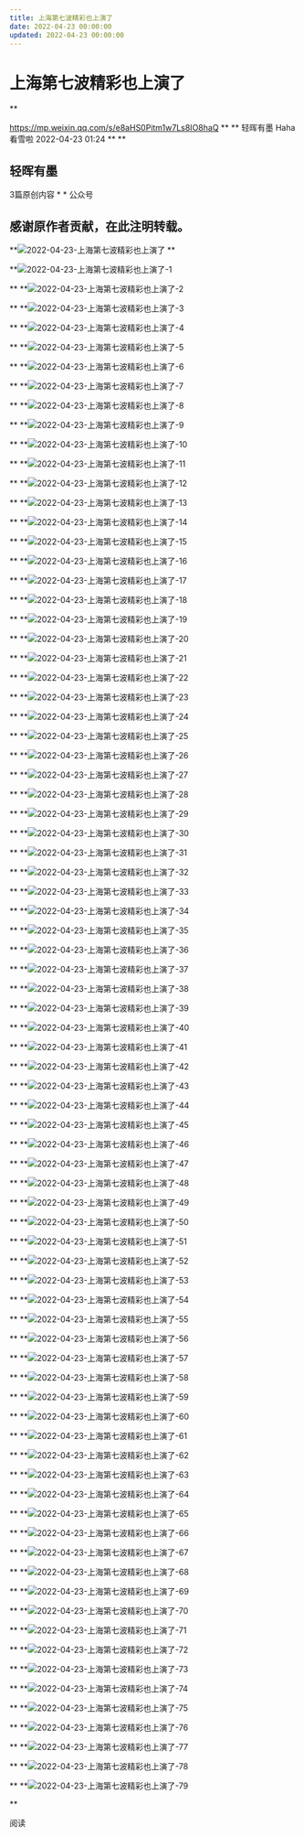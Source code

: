 ```yaml
---
title: 上海第七波精彩也上演了
date: 2022-04-23 00:00:00
updated: 2022-04-23 00:00:00
---
```



# 上海第七波精彩也上演了
**

https://mp.weixin.qq.com/s/e8aHS0Pitm1w7Ls8IO8haQ
**
**
轻晖有墨 Haha看雪啦 2022-04-23 01:24
**
**
## 轻晖有墨

3篇原创内容
*
*
公众号
## 感谢原作者贡献，在此注明转载。
**![2022-04-23-上海第七波精彩也上演了](assets/2022-04-23-上海第七波精彩也上演了.jpeg)
**

**![2022-04-23-上海第七波精彩也上演了-1](assets/2022-04-23-上海第七波精彩也上演了-1.jpeg)

**
**![2022-04-23-上海第七波精彩也上演了-2](assets/2022-04-23-上海第七波精彩也上演了-2.jpeg)

**
**![2022-04-23-上海第七波精彩也上演了-3](assets/2022-04-23-上海第七波精彩也上演了-3.jpeg)

**
**![2022-04-23-上海第七波精彩也上演了-4](assets/2022-04-23-上海第七波精彩也上演了-4.jpeg)

**
**![2022-04-23-上海第七波精彩也上演了-5](assets/2022-04-23-上海第七波精彩也上演了-5.jpeg)

**
**![2022-04-23-上海第七波精彩也上演了-6](assets/2022-04-23-上海第七波精彩也上演了-6.jpeg)

**
**![2022-04-23-上海第七波精彩也上演了-7](assets/2022-04-23-上海第七波精彩也上演了-7.jpeg)

**
**![2022-04-23-上海第七波精彩也上演了-8](assets/2022-04-23-上海第七波精彩也上演了-8.jpeg)

**
**![2022-04-23-上海第七波精彩也上演了-9](assets/2022-04-23-上海第七波精彩也上演了-9.jpeg)

**
**![2022-04-23-上海第七波精彩也上演了-10](assets/2022-04-23-上海第七波精彩也上演了-10.jpeg)

**
**![2022-04-23-上海第七波精彩也上演了-11](assets/2022-04-23-上海第七波精彩也上演了-11.jpeg)

**
**![2022-04-23-上海第七波精彩也上演了-12](assets/2022-04-23-上海第七波精彩也上演了-12.jpeg)

**
**![2022-04-23-上海第七波精彩也上演了-13](assets/2022-04-23-上海第七波精彩也上演了-13.jpeg)

**
**![2022-04-23-上海第七波精彩也上演了-14](assets/2022-04-23-上海第七波精彩也上演了-14.jpeg)

**
**![2022-04-23-上海第七波精彩也上演了-15](assets/2022-04-23-上海第七波精彩也上演了-15.jpeg)

**
**![2022-04-23-上海第七波精彩也上演了-16](assets/2022-04-23-上海第七波精彩也上演了-16.jpeg)

**
**![2022-04-23-上海第七波精彩也上演了-17](assets/2022-04-23-上海第七波精彩也上演了-17.jpeg)

**
**![2022-04-23-上海第七波精彩也上演了-18](assets/2022-04-23-上海第七波精彩也上演了-18.jpeg)

**
**![2022-04-23-上海第七波精彩也上演了-19](assets/2022-04-23-上海第七波精彩也上演了-19.jpeg)

**
**![2022-04-23-上海第七波精彩也上演了-20](assets/2022-04-23-上海第七波精彩也上演了-20.jpeg)

**
**![2022-04-23-上海第七波精彩也上演了-21](assets/2022-04-23-上海第七波精彩也上演了-21.jpeg)

**
**![2022-04-23-上海第七波精彩也上演了-22](assets/2022-04-23-上海第七波精彩也上演了-22.jpeg)

**
**![2022-04-23-上海第七波精彩也上演了-23](assets/2022-04-23-上海第七波精彩也上演了-23.jpeg)

**
**![2022-04-23-上海第七波精彩也上演了-24](assets/2022-04-23-上海第七波精彩也上演了-24.jpeg)

**
**![2022-04-23-上海第七波精彩也上演了-25](assets/2022-04-23-上海第七波精彩也上演了-25.jpeg)

**
**![2022-04-23-上海第七波精彩也上演了-26](assets/2022-04-23-上海第七波精彩也上演了-26.jpeg)

**
**![2022-04-23-上海第七波精彩也上演了-27](assets/2022-04-23-上海第七波精彩也上演了-27.jpeg)

**
**![2022-04-23-上海第七波精彩也上演了-28](assets/2022-04-23-上海第七波精彩也上演了-28.jpeg)

**
**![2022-04-23-上海第七波精彩也上演了-29](assets/2022-04-23-上海第七波精彩也上演了-29.jpeg)

**
**![2022-04-23-上海第七波精彩也上演了-30](assets/2022-04-23-上海第七波精彩也上演了-30.jpeg)

**
**![2022-04-23-上海第七波精彩也上演了-31](assets/2022-04-23-上海第七波精彩也上演了-31.jpeg)

**
**![2022-04-23-上海第七波精彩也上演了-32](assets/2022-04-23-上海第七波精彩也上演了-32.jpeg)

**
**![2022-04-23-上海第七波精彩也上演了-33](assets/2022-04-23-上海第七波精彩也上演了-33.jpeg)

**
**![2022-04-23-上海第七波精彩也上演了-34](assets/2022-04-23-上海第七波精彩也上演了-34.jpeg)

**
**![2022-04-23-上海第七波精彩也上演了-35](assets/2022-04-23-上海第七波精彩也上演了-35.jpeg)

**
**![2022-04-23-上海第七波精彩也上演了-36](assets/2022-04-23-上海第七波精彩也上演了-36.jpeg)

**
**![2022-04-23-上海第七波精彩也上演了-37](assets/2022-04-23-上海第七波精彩也上演了-37.jpeg)

**
**![2022-04-23-上海第七波精彩也上演了-38](assets/2022-04-23-上海第七波精彩也上演了-38.jpeg)

**
**![2022-04-23-上海第七波精彩也上演了-39](assets/2022-04-23-上海第七波精彩也上演了-39.jpeg)

**
**![2022-04-23-上海第七波精彩也上演了-40](assets/2022-04-23-上海第七波精彩也上演了-40.jpeg)

**
**![2022-04-23-上海第七波精彩也上演了-41](assets/2022-04-23-上海第七波精彩也上演了-41.jpeg)

**
**![2022-04-23-上海第七波精彩也上演了-42](assets/2022-04-23-上海第七波精彩也上演了-42.jpeg)

**
**![2022-04-23-上海第七波精彩也上演了-43](assets/2022-04-23-上海第七波精彩也上演了-43.jpeg)

**
**![2022-04-23-上海第七波精彩也上演了-44](assets/2022-04-23-上海第七波精彩也上演了-44.jpeg)

**
**![2022-04-23-上海第七波精彩也上演了-45](assets/2022-04-23-上海第七波精彩也上演了-45.jpeg)

**
**![2022-04-23-上海第七波精彩也上演了-46](assets/2022-04-23-上海第七波精彩也上演了-46.jpeg)

**
**![2022-04-23-上海第七波精彩也上演了-47](assets/2022-04-23-上海第七波精彩也上演了-47.jpeg)

**
**![2022-04-23-上海第七波精彩也上演了-48](assets/2022-04-23-上海第七波精彩也上演了-48.jpeg)

**
**![2022-04-23-上海第七波精彩也上演了-49](assets/2022-04-23-上海第七波精彩也上演了-49.jpeg)

**
**![2022-04-23-上海第七波精彩也上演了-50](assets/2022-04-23-上海第七波精彩也上演了-50.jpeg)

**
**![2022-04-23-上海第七波精彩也上演了-51](assets/2022-04-23-上海第七波精彩也上演了-51.jpeg)

**
**![2022-04-23-上海第七波精彩也上演了-52](assets/2022-04-23-上海第七波精彩也上演了-52.jpeg)

**
**![2022-04-23-上海第七波精彩也上演了-53](assets/2022-04-23-上海第七波精彩也上演了-53.jpeg)

**
**![2022-04-23-上海第七波精彩也上演了-54](assets/2022-04-23-上海第七波精彩也上演了-54.jpeg)

**
**![2022-04-23-上海第七波精彩也上演了-55](assets/2022-04-23-上海第七波精彩也上演了-55.jpeg)

**
**![2022-04-23-上海第七波精彩也上演了-56](assets/2022-04-23-上海第七波精彩也上演了-56.jpeg)

**
**![2022-04-23-上海第七波精彩也上演了-57](assets/2022-04-23-上海第七波精彩也上演了-57.jpeg)

**
**![2022-04-23-上海第七波精彩也上演了-58](assets/2022-04-23-上海第七波精彩也上演了-58.jpeg)

**
**![2022-04-23-上海第七波精彩也上演了-59](assets/2022-04-23-上海第七波精彩也上演了-59.jpeg)

**
**![2022-04-23-上海第七波精彩也上演了-60](assets/2022-04-23-上海第七波精彩也上演了-60.jpeg)

**
**![2022-04-23-上海第七波精彩也上演了-61](assets/2022-04-23-上海第七波精彩也上演了-61.jpeg)

**
**![2022-04-23-上海第七波精彩也上演了-62](assets/2022-04-23-上海第七波精彩也上演了-62.jpeg)

**
**![2022-04-23-上海第七波精彩也上演了-63](assets/2022-04-23-上海第七波精彩也上演了-63.jpeg)

**
**![2022-04-23-上海第七波精彩也上演了-64](assets/2022-04-23-上海第七波精彩也上演了-64.jpeg)

**
**![2022-04-23-上海第七波精彩也上演了-65](assets/2022-04-23-上海第七波精彩也上演了-65.jpeg)

**
**![2022-04-23-上海第七波精彩也上演了-66](assets/2022-04-23-上海第七波精彩也上演了-66.jpeg)

**
**![2022-04-23-上海第七波精彩也上演了-67](assets/2022-04-23-上海第七波精彩也上演了-67.jpeg)

**
**![2022-04-23-上海第七波精彩也上演了-68](assets/2022-04-23-上海第七波精彩也上演了-68.jpeg)

**
**![2022-04-23-上海第七波精彩也上演了-69](assets/2022-04-23-上海第七波精彩也上演了-69.jpeg)

**
**![2022-04-23-上海第七波精彩也上演了-70](assets/2022-04-23-上海第七波精彩也上演了-70.jpeg)

**
**![2022-04-23-上海第七波精彩也上演了-71](assets/2022-04-23-上海第七波精彩也上演了-71.jpeg)

**
**![2022-04-23-上海第七波精彩也上演了-72](assets/2022-04-23-上海第七波精彩也上演了-72.jpeg)

**
**![2022-04-23-上海第七波精彩也上演了-73](assets/2022-04-23-上海第七波精彩也上演了-73.jpeg)

**
**![2022-04-23-上海第七波精彩也上演了-74](assets/2022-04-23-上海第七波精彩也上演了-74.jpeg)

**
**![2022-04-23-上海第七波精彩也上演了-75](assets/2022-04-23-上海第七波精彩也上演了-75.jpeg)

**
**![2022-04-23-上海第七波精彩也上演了-76](assets/2022-04-23-上海第七波精彩也上演了-76.jpeg)

**
**![2022-04-23-上海第七波精彩也上演了-77](assets/2022-04-23-上海第七波精彩也上演了-77.jpeg)

**
**![2022-04-23-上海第七波精彩也上演了-78](assets/2022-04-23-上海第七波精彩也上演了-78.jpeg)

**
**![2022-04-23-上海第七波精彩也上演了-79](assets/2022-04-23-上海第七波精彩也上演了-79.jpeg)

**

阅读
